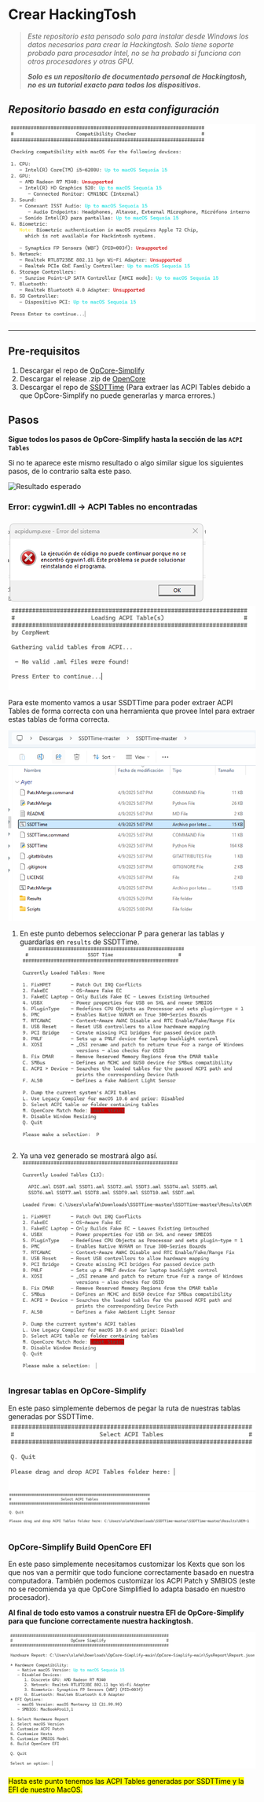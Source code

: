 # Crear HackingTosh

> *Este repositorio esta pensado solo para instalar desde Windows los datos necesarios para crear la Hackingtosh. Solo tiene soporte probado para procesador Intel, no se ha probado si funciona con otros procesadores y otras GPU.*
>
> ***Solo es un repositorio de documentado personal de Hackingtosh, no es un tutorial exacto para todos los dispositivos.***

## *Repositorio basado en esta configuración*
![Perfil actual](https://github.com/MGNG13/CrearHackingTosh/blob/main/components.png?raw=true)

---

## Pre-requisitos
1. Descargar el repo de <a href="https://github.com/lzhoang2801/OpCore-Simplify">OpCore-Simplify</a>
2. Descargar el release .zip de <a href="https://github.com/acidanthera/OpenCorePkg">OpenCore</a>
3. Descargar el repo de <a href="https://github.com/corpnewt/SSDTTime">SSDTTime</a> (Para extraer las ACPI Tables debido a que OpCore-Simplify no puede generarlas y marca errores.)

## Pasos
**Sigue todos los pasos de OpCore-Simplify hasta la sección de las `ACPI Tables`**

Si no te aparece este mismo resultado o algo similar sigue los siguientes pasos, de lo contrario salta este paso.

![Resultado esperado](https://camo.githubusercontent.com/260cdc2dd9586fd9bf8ee125d88855967b692e9ec844d5d41f0ecd6bf117a0f0/68747470733a2f2f692e696d6775722e636f6d2f53624c364e36762e706e67)

### Error: cygwin1.dll -> ACPI Tables no encontradas
![cygwin1.dll](https://github.com/MGNG13/CrearHackingTosh/blob/main/cygwin.png?raw=true)
![No valid .aml files were found!](https://github.com/MGNG13/CrearHackingTosh/blob/main/aml_not_found.png?raw=true)

Para este momento vamos a usar SSDTTime para poder extraer ACPI Tables de forma correcta con una herramienta que provee Intel para extraer estas tablas de forma correcta.

![ssdttime](https://github.com/MGNG13/CrearHackingTosh/blob/main/ssdttime.png?raw=true)

1. En este punto debemos seleccionar P para generar las tablas y guardarlas en `results` de SSDTTime.
![ssdttime_generar_tablas](https://github.com/MGNG13/CrearHackingTosh/blob/main/tables_0.png?raw=true)

2. Ya una vez generado se mostrará algo así.
![ssdttime_tablas_generadas](https://github.com/MGNG13/CrearHackingTosh/blob/main/tables_1.png?raw=true)

### Ingresar tablas en OpCore-Simplify
En este paso simplemente debemos de pegar la ruta de nuestras tablas generadas por SSDTTime.
![paso_1](https://github.com/MGNG13/CrearHackingTosh/blob/main/drag_n_drop_acpi_tables.png?raw=true)
![paso_2](https://github.com/MGNG13/CrearHackingTosh/blob/main/ready_drag_n_drop.png?raw=true)

### OpCore-Simplify Build OpenCore EFI
En este paso simplemente necesitamos customizar los Kexts que son los que nos van a permitir que todo funcione correctamente basado en nuestra computadora. También podemos customizar los ACPI Patch y SMBIOS (este no se recomienda ya que OpCore Simplified lo adapta basado en nuestro procesador).

**Al final de todo esto vamos a construir nuestra EFI de OpCore-Simplify para que funcione correctamente nuestra hackingtosh.**

![Build](https://github.com/MGNG13/CrearHackingTosh/blob/main/pre_build.png?raw=true)

<mark>Hasta este punto tenemos las ACPI Tables generadas por SSDTTime y la EFI de nuestro MacOS.</mark>

